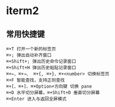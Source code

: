# iterm2

## 常用快捷键
    ⌘+T 打开一个新的标签页
    ⌘+; 弹出自动补齐窗口
    ⌘+Shift+; 弹出历史命令记录窗口
    ⌘+Shift+H 弹出历史粘贴记录窗口
    ⌘+←、⌘+→、 ⌘+{, ⌘+}、⌘+<number> 切换标签页
    ⌘+F 智能查找，支持正则查找
    ⌘+[、⌘+]、⌘+Option+方向键 切换 pane
    ⌘+D 水平切分屏幕，⌘+Shift+D 垂直切分屏幕
    ⌘+Enter 进入与返回全屏模式
